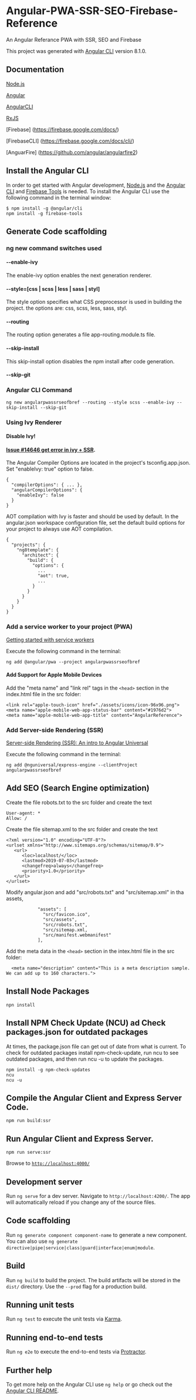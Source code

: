 # Angular-PWA-SSR-SEO-Firebase-Reference

An Angular Referance PWA with SSR, SEO and Firebase

This project was generated with [Angular CLI](https://github.com/angular/angular-cli) version 8.1.0.

## Documentation

[Node.js](https://nodejs.org/en/docs/)

[Angular](https://angular.io/)

[AngularCLI](https://cli.angular.io/)

[RxJS](http://reactivex.io/rxjs/)

[Firebase] (https://firebase.google.com/docs/)

[FirebaseCLI] (https://firebase.google.com/docs/cli/)

[AnguarFire] (https://github.com/angular/angularfire2)

## Install the Angular CLI

In order to get started with Angular development, [Node.js](https://nodejs.org/en/download/) and the [Angular CLI](https://angular.io/cli) and [Firebase Tools](https://github.com/firebase/firebase-tools) is needed. To install the Angular CLI use the following command in the terminal window:

```
$ npm install -g @angular/cli
npm install -g firebase-tools
```

## Generate Code scaffolding

### ng new command switches used

#### --enable-ivy

The enable-ivy option enables the next generation renderer.

#### --style=[css | scss | less | sass | styl]

The style option specifies what CSS preprocessor is used in building the project. the options are: css, scss, less, sass, styl.

#### --routing

The routing option generates a file app-routing.module.ts file.

#### --skip-install

This skip-install option disables the npm install after code generation.

#### --skip-git

### Angular CLI Command

```
ng new angularpwassrseofbref --routing --style scss --enable-ivy --skip-install --skip-git
```

### Using Ivy Renderer

#### Disable Ivy! 

#### [Issue #14646 get error in ivy + SSR](https://github.com/angular/angular-cli/issues/14646).

The Angular Compiler Options are located in the project's tsconfig.app.json. Set "enableIvy: true" option to false.

```
{
  "compilerOptions": { ... },
  "angularCompilerOptions": {
    "enableIvy": false
  }
}
```

AOT compilation with Ivy is faster and should be used by default. In the angular.json workspace configuration file, set the default build options for your project to always use AOT compilation.

```
{
  "projects": {
    "ng8template": {
      "architect": {
        "build": {
          "options": {
            ...
            "aot": true,
            ...
          }
        }
      }
    }
  }
}
```
### Add a service worker to your project (PWA)

[Getting started with service workers](https://angular.io/guide/service-worker-getting-started)

Execute the following command in the terminal:

```
ng add @angular/pwa --project angularpwassrseofbref
```

#### Add Support for Apple Mobile Devices

Add the "meta name" and "link rel" tags in the ```<head>``` section in the index.html file in the src folder:

```
<link rel="apple-touch-icon" href="./assets/icons/icon-96x96.png">
<meta name="apple-mobile-web-app-status-bar" content="#1976d2">
<meta name="apple-mobile-web-app-title" content="AngularReference">
```

### Add Server-side Rendering (SSR)

[Server-side Rendering (SSR): An intro to Angular Universal](https://angular.io/guide/universal)

Execute the following command in the terminal:

```
ng add @nguniversal/express-engine --clientProject angularpwassrseofbref
```
## Add SEO (Search Engine optimization)

Create the file robots.txt to the src folder and create the text

```
User-agent: *
Allow: /
```

Create the file sitemap.xml to the src folder and create the text

```
<?xml version="1.0" encoding="UTF-8"?>
<urlset xmlns="http://www.sitemaps.org/schemas/sitemap/0.9">
   <url>
      <loc>localhost/</loc>
      <lastmod>2019-07-03</lastmod>
      <changefreq>always</changefreq>
      <priority>1.0</priority>
   </url>
</urlset>
```

Modify angular.json and add "src/robots.txt" and "src/sitemap.xml" in tha assets,

```
            "assets": [
              "src/favicon.ico",
              "src/assets",
              "src/robots.txt",
              "src/sitemap.xml,
              "src/manifest.webmanifest"
            ],
```

Add the meta data in the ```<head>``` section in the intex.html file in the src folder:

```
  <meta name="description" content="This is a meta description sample. We can add up to 160 characters.">
```

## Install Node Packages

```
npn install
```

## Install NPM Check Update (NCU) ad Check packages.json for outdated packages

At times, the package.json file can get out of date from what is current. To check for outdated packages install npm-check-update, run ncu to see outdated packages, and then run ncu -u to update the packages.

```
npm install -g npm-check-updates
ncu
ncu -u
```

## Compile the Angular Client and Express Server Code.

```
npm run build:ssr
```

## Run Angular Client and Express Server.

```
npm run serve:ssr
```

Browse to [`http://localhost:4000/`](http://localhost:4000/)


## Development server

Run `ng serve` for a dev server. Navigate to `http://localhost:4200/`. The app will automatically reload if you change any of the source files.

## Code scaffolding

Run `ng generate component component-name` to generate a new component. You can also use `ng generate directive|pipe|service|class|guard|interface|enum|module`.

## Build

Run `ng build` to build the project. The build artifacts will be stored in the `dist/` directory. Use the `--prod` flag for a production build.

## Running unit tests

Run `ng test` to execute the unit tests via [Karma](https://karma-runner.github.io).

## Running end-to-end tests

Run `ng e2e` to execute the end-to-end tests via [Protractor](http://www.protractortest.org/).

## Further help

To get more help on the Angular CLI use `ng help` or go check out the [Angular CLI README](https://github.com/angular/angular-cli/blob/master/README.md).
